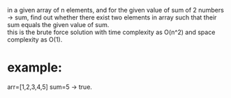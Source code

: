 in a given array of n elements, and for the given value of sum of 2 numbers -> sum, find out whether there exist two elements in array such that their sum equals the given value of sum.  
this is the brute force solution with time complexity as O(n^2) and space complexity as O(1).  
# example:  
arr=[1,2,3,4,5] sum=5 -> true.

